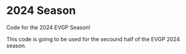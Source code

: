 # 2024 Season
Code for the 2024 EVGP Season! 

This code is going to be used for the secound half of the EVGP 2024 season.   
